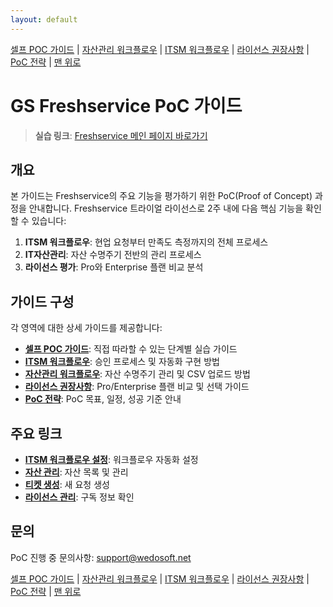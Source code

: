 ```yaml
---
layout: default
---
```

<a id="top"></a>

[셀프 POC 가이드](./self-service-poc/) | [자산관리 워크플로우](./asset-management/) | [ITSM 워크플로우](./itsm-workflow/) | [라이선스 권장사항](./license-recommendations/) | [PoC 전략](./strategy/) | <a href="#top">맨 위로</a>

# GS Freshservice PoC 가이드

> **실습 링크**: <a href="https://gsholdings.freshservice.com/" target="_blank">Freshservice 메인 페이지 바로가기</a>

## 개요

본 가이드는 Freshservice의 주요 기능을 평가하기 위한 PoC(Proof of Concept) 과정을 안내합니다. Freshservice 트라이얼 라이선스로 2주 내에 다음 핵심 기능을 확인할 수 있습니다:

1. **ITSM 워크플로우**: 현업 요청부터 만족도 측정까지의 전체 프로세스
2. **IT자산관리**: 자산 수명주기 전반의 관리 프로세스
3. **라이선스 평가**: Pro와 Enterprise 플랜 비교 분석

## 가이드 구성

각 영역에 대한 상세 가이드를 제공합니다:

- **[셀프 POC 가이드](./self-service-poc/)**: 직접 따라할 수 있는 단계별 실습 가이드
- **[ITSM 워크플로우](./itsm-workflow/)**: 승인 프로세스 및 자동화 구현 방법
- **[자산관리 워크플로우](./asset-management/)**: 자산 수명주기 관리 및 CSV 업로드 방법
- **[라이선스 권장사항](./license-recommendations/)**: Pro/Enterprise 플랜 비교 및 선택 가이드
- **[PoC 전략](./strategy/)**: PoC 목표, 일정, 성공 기준 안내

## 주요 링크

- **[ITSM 워크플로우 설정](https://gsholdings.freshservice.com/admin/workflow_automators)**: 워크플로우 자동화 설정
- **[자산 관리](https://gsholdings.freshservice.com/cmdb/items)**: 자산 목록 및 관리
- **[티켓 생성](https://gsholdings.freshservice.com/a/tickets/new)**: 새 요청 생성
- **[라이선스 관리](https://gsholdings.freshservice.com/admin/subscription)**: 구독 정보 확인

## 문의

PoC 진행 중 문의사항: support@wedosoft.net

[셀프 POC 가이드](./self-service-poc/) | [자산관리 워크플로우](./asset-management/) | [ITSM 워크플로우](./itsm-workflow/) | [라이선스 권장사항](./license-recommendations/) | [PoC 전략](./strategy/) | <a href="#top">맨 위로</a>

